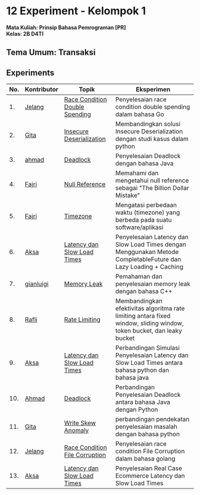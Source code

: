 # 12 Experiment - Kelompok 1

**Mata Kuliah: Prinsip Bahasa Pemrograman [PR]** </br>
**Kelas: 2B D4TI**

## Tema Umum: Transaksi

## Experiments

| No. | Kontributor                                   | Topik                                                                  | Eksperimen                                                                                                            |
| --- | --------------------------------------------- | ---------------------------------------------------------------------- | --------------------------------------------------------------------------------------------------------------------- |
| 1.  | [Jelang](https://github.com/JelangA)          | [Race Condition Double Spending](./race_condition/)                    | Penyelesaian race condition double spending dalam bahasa Go                                                           |
| 2.  | [Gita](https://github.com/Elizabeth-tif)      | [Insecure Deserialization](<./Insecure\ Deserialization/>)             | Membandingkan solusi Insecure Deserialization dengan studi kasus dalam python                                         |
| 3.  | [ahmad](https://github.com/Peitann)           | [Deadlock](<./deadlock/Solution\ with\ Java/>)                         | Penyelesaian Deadlock dengan bahasa Java                                                                              |
| 4.  | [Fajri](https://github.com/muhammadfajri-tif) | [Null Reference](./nullReference/)                                     | Memahami dan mengetahui null reference sebagai "The Billion Dollar Mistake"                                           |
| 5.  | [Fajri](https://github.com/muhammadfajri-tif) | [Timezone](./timezone/)                                                | Mengatasi perbedaan waktu (timezone) yang berbeda pada suatu software/aplikasi                                        |
| 6.  | [Aksa](https://github.com/neonetz)            | [Latency dan Slow Load Times](./latencySlowload/)                      | Penyelesaian Latency dan Slow Load Times dengan Menggunakan Metode CompletableFuture dan Lazy Loading + Caching       |
| 7.  | [gianluigi](https://github.com/igi712)        | [Memory Leak](./memoryLeak/)                                           | Pemahaman dan penyelesaian memory leak dengan bahasa C++                                                              |
| 8.  | [Rafli](https://github.com/RafliFadhilah)     | [Rate Limiting](./rateLimiting/)                                       | Membandingkan efektivitas algoritma rate limiting antara fixed window, sliding window, token bucket, dan leaky bucket |
| 9.  | [Aksa](https://github.com/neonetz)            | [Latency dan Slow Load Times](./latencySlowload/)                      | Perbandingan Simulasi Penyelesaian Latency dan Slow Load Times antara bahasa python dan bahasa java                   |
| 10. | [Ahmad](https://github.com/Peitann)           | [Deadlock](./deadlock/)                                                | Perbandingan Penyelesaian Deadlock antara bahasa Java dengan Python                                                   |
| 11. | [Gita](https://github.com/Elizabeth-tif)      | [Write Skew Anomaly](<./Write\ Skew\ Anomaly/>)                        | perbandingan pendekatan penyelesaian masalah dengan bahasa python                                                     |
| 12. | [Jelang](https://github.com/JelangA)          | [Race Condition File Corruption](<./race_condition/File\ Corruption/>) | Penyelesaian race condition File Corruption dalam bahasa golang                                                       |
| 13. | [Aksa](https://github.com/neonetz)            | [Latency dan Slow Load Times](./latencySlowload/)                      | Penyelesaian Real Case Ecommerce Latency dan Slow Load Times                                                          |
